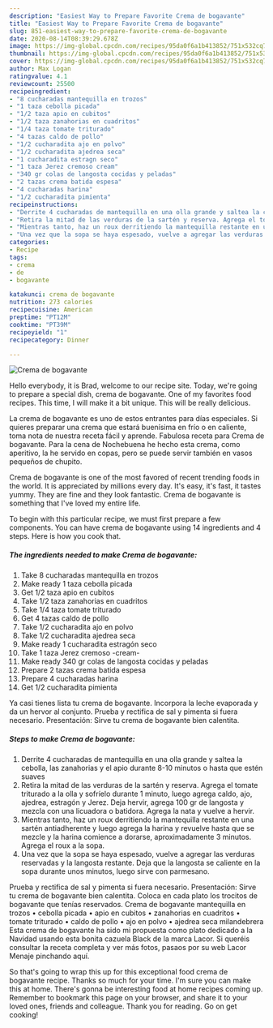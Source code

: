 ```yaml
---
description: "Easiest Way to Prepare Favorite Crema de bogavante"
title: "Easiest Way to Prepare Favorite Crema de bogavante"
slug: 851-easiest-way-to-prepare-favorite-crema-de-bogavante
date: 2020-08-14T08:39:29.678Z
image: https://img-global.cpcdn.com/recipes/95da0f6a1b413852/751x532cq70/crema-de-bogavante-foto-principal.jpg
thumbnail: https://img-global.cpcdn.com/recipes/95da0f6a1b413852/751x532cq70/crema-de-bogavante-foto-principal.jpg
cover: https://img-global.cpcdn.com/recipes/95da0f6a1b413852/751x532cq70/crema-de-bogavante-foto-principal.jpg
author: Max Logan
ratingvalue: 4.1
reviewcount: 25500
recipeingredient:
- "8 cucharadas mantequilla en trozos"
- "1 taza cebolla picada"
- "1/2 taza apio en cubitos"
- "1/2 taza zanahorias en cuadritos"
- "1/4 taza tomate triturado"
- "4 tazas caldo de pollo"
- "1/2 cucharadita ajo en polvo"
- "1/2 cucharadita ajedrea seca"
- "1 cucharadita estragn seco"
- "1 taza Jerez cremoso cream"
- "340 gr colas de langosta cocidas y peladas"
- "2 tazas crema batida espesa"
- "4 cucharadas harina"
- "1/2 cucharadita pimienta"
recipeinstructions:
- "Derrite 4 cucharadas de mantequilla en una olla grande y saltea la cebolla, las zanahorias y el apio durante 8-10 minutos o hasta que estén suaves"
- "Retira la mitad de las verduras de la sartén y reserva. Agrega el tomate triturado a la olla y sofríelo durante 1 minuto, luego agrega caldo, ajo, ajedrea, estragón y Jerez. Deja hervir, agrega 100 gr de langosta y mezcla con una licuadora o batidora. Agrega la nata y vuelve a hervir."
- "Mientras tanto, haz un roux derritiendo la mantequilla restante en una sartén antiadherente y luego agrega la harina y revuelve hasta que se mezcle y la harina comience a dorarse, aproximadamente 3 minutos. Agrega el roux a la sopa."
- "Una vez que la sopa se haya espesado, vuelve a agregar las verduras reservadas y la langosta restante. Deja que la langosta se caliente en la sopa durante unos minutos, luego sirve con parmesano."
categories:
- Recipe
tags:
- crema
- de
- bogavante

katakunci: crema de bogavante 
nutrition: 273 calories
recipecuisine: American
preptime: "PT12M"
cooktime: "PT39M"
recipeyield: "1"
recipecategory: Dinner

---
```



![Crema de bogavante](https://img-global.cpcdn.com/recipes/95da0f6a1b413852/751x532cq70/crema-de-bogavante-foto-principal.jpg)

Hello everybody, it is Brad, welcome to our recipe site. Today, we're going to prepare a special dish, crema de bogavante. One of my favorites food recipes. This time, I will make it a bit unique. This will be really delicious.

La crema de bogavante es uno de estos entrantes para días especiales. Si quieres preparar una crema que estará buenísima en frío o en caliente, toma nota de nuestra receta fácil y aprende. Fabulosa receta para Crema de bogavante. Para la cena de Nochebuena he hecho esta crema, como aperitivo, la he servido en copas, pero se puede servir también en vasos pequeños de chupito.

Crema de bogavante is one of the most favored of recent trending foods in the world. It is appreciated by millions every day. It's easy, it's fast, it tastes yummy. They are fine and they look fantastic. Crema de bogavante is something that I've loved my entire life.


To begin with this particular recipe, we must first prepare a few components. You can have crema de bogavante using 14 ingredients and 4 steps. Here is how you cook that.

<!--inarticleads1-->

##### The ingredients needed to make Crema de bogavante:

1. Take 8 cucharadas mantequilla en trozos
1. Make ready 1 taza cebolla picada
1. Get 1/2 taza apio en cubitos
1. Take 1/2 taza zanahorias en cuadritos
1. Take 1/4 taza tomate triturado
1. Get 4 tazas caldo de pollo
1. Take 1/2 cucharadita ajo en polvo
1. Take 1/2 cucharadita ajedrea seca
1. Make ready 1 cucharadita estragón seco
1. Take 1 taza Jerez cremoso -cream-
1. Make ready 340 gr colas de langosta cocidas y peladas
1. Prepare 2 tazas crema batida espesa
1. Prepare 4 cucharadas harina
1. Get 1/2 cucharadita pimienta


Ya casi tienes lista tu crema de bogavante. Incorpora la leche evaporada y da un hervor al conjunto. Prueba y rectifica de sal y pimenta si fuera necesario. Presentación: Sirve tu crema de bogavante bien calentita. 

<!--inarticleads2-->

##### Steps to make Crema de bogavante:

1. Derrite 4 cucharadas de mantequilla en una olla grande y saltea la cebolla, las zanahorias y el apio durante 8-10 minutos o hasta que estén suaves
1. Retira la mitad de las verduras de la sartén y reserva. Agrega el tomate triturado a la olla y sofríelo durante 1 minuto, luego agrega caldo, ajo, ajedrea, estragón y Jerez. Deja hervir, agrega 100 gr de langosta y mezcla con una licuadora o batidora. Agrega la nata y vuelve a hervir.
1. Mientras tanto, haz un roux derritiendo la mantequilla restante en una sartén antiadherente y luego agrega la harina y revuelve hasta que se mezcle y la harina comience a dorarse, aproximadamente 3 minutos. Agrega el roux a la sopa.
1. Una vez que la sopa se haya espesado, vuelve a agregar las verduras reservadas y la langosta restante. Deja que la langosta se caliente en la sopa durante unos minutos, luego sirve con parmesano.


Prueba y rectifica de sal y pimenta si fuera necesario. Presentación: Sirve tu crema de bogavante bien calentita. Coloca en cada plato los trocitos de bogavante que tenías reservados. Crema de bogavante mantequilla en trozos • cebolla picada • apio en cubitos • zanahorias en cuadritos • tomate triturado • caldo de pollo • ajo en polvo • ajedrea seca milandebrera Esta crema de bogavante ha sido mi propuesta como plato dedicado a la Navidad usando esta bonita cazuela Black de la marca Lacor. Si queréis consultar la receta completa y ver más fotos, pasaos por su web Lacor Menaje pinchando aquí. 

So that's going to wrap this up for this exceptional food crema de bogavante recipe. Thanks so much for your time. I'm sure you can make this at home. There's gonna be interesting food at home recipes coming up. Remember to bookmark this page on your browser, and share it to your loved ones, friends and colleague. Thank you for reading. Go on get cooking!
